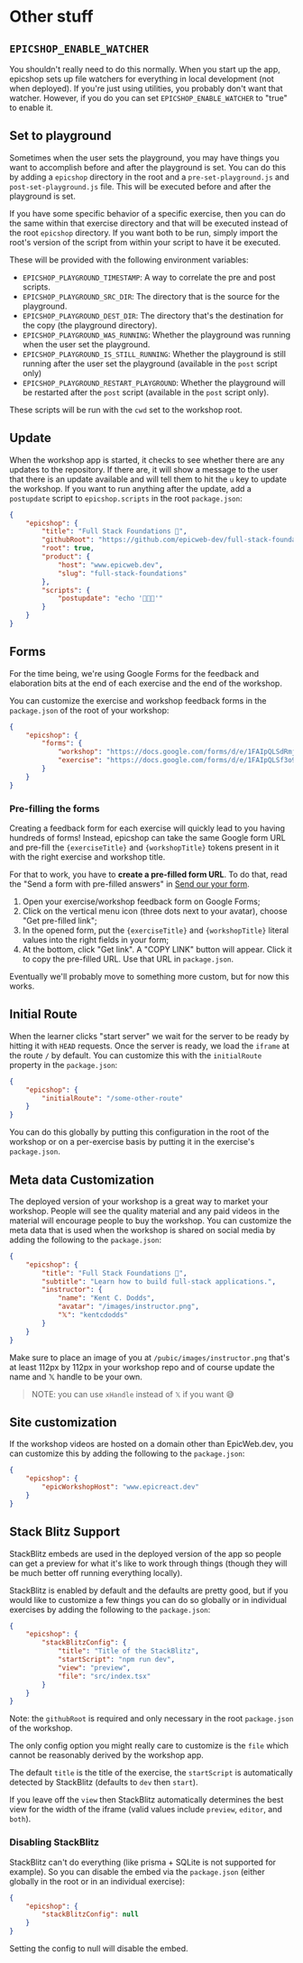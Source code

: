 # Other stuff

## `EPICSHOP_ENABLE_WATCHER`

You shouldn't really need to do this normally. When you start up the app,
epicshop sets up file watchers for everything in local development (not when
deployed). If you're just using utilities, you probably don't want that watcher.
However, if you do you can set `EPICSHOP_ENABLE_WATCHER` to "true" to enable it.

## Set to playground

Sometimes when the user sets the playground, you may have things you want to
accomplish before and after the playground is set. You can do this by adding a
`epicshop` directory in the root and a `pre-set-playground.js` and
`post-set-playground.js` file. This will be executed before and after the
playground is set.

If you have some specific behavior of a specific exercise, then you can do the
same within that exercise directory and that will be executed instead of the
root `epicshop` directory. If you want both to be run, simply import the root's
version of the script from within your script to have it be executed.

These will be provided with the following environment variables:

- `EPICSHOP_PLAYGROUND_TIMESTAMP`: A way to correlate the pre and post scripts.
- `EPICSHOP_PLAYGROUND_SRC_DIR`: The directory that is the source for the
  playground.
- `EPICSHOP_PLAYGROUND_DEST_DIR`: The directory that's the destination for the
  copy (the playground directory).
- `EPICSHOP_PLAYGROUND_WAS_RUNNING`: Whether the playground was running when the
  user set the playground.
- `EPICSHOP_PLAYGROUND_IS_STILL_RUNNING`: Whether the playground is still
  running after the user set the playground (available in the `post` script
  only)
- `EPICSHOP_PLAYGROUND_RESTART_PLAYGROUND`: Whether the playground will be
  restarted after the `post` script (available in the `post` script only).

These scripts will be run with the `cwd` set to the workshop root.

## Update

When the workshop app is started, it checks to see whether there are any updates
to the repository. If there are, it will show a message to the user that there
is an update available and will tell them to hit the `u` key to update the
workshop. If you want to run anything after the update, add a `postupdate`
script to `epicshop.scripts` in the root `package.json`:

```json
{
	"epicshop": {
		"title": "Full Stack Foundations 🔭",
		"githubRoot": "https://github.com/epicweb-dev/full-stack-foundations/blob/main",
		"root": true,
		"product": {
			"host": "www.epicweb.dev",
			"slug": "full-stack-foundations"
		},
		"scripts": {
			"postupdate": "echo '🎉🎉🎉'"
		}
	}
}
```

## Forms

For the time being, we're using Google Forms for the feedback and elaboration
bits at the end of each exercise and the end of the workshop.

You can customize the exercise and workshop feedback forms in the `package.json`
of the root of your workshop:

```json
{
	"epicshop": {
		"forms": {
			"workshop": "https://docs.google.com/forms/d/e/1FAIpQLSdRmj9p8-5zyoqRzxp3UpqSbC3aFkweXvvJIKes0a5s894gzg/viewform?hl=en&embedded=true&entry.2123647600={workshopTitle}",
			"exercise": "https://docs.google.com/forms/d/e/1FAIpQLSf3o9xyjQepTlOTH5Z7ZwkeSTdXh6YWI_RGc9KiyD3oUN0p6w/viewform?hl=en&embedded=true&entry.1836176234={workshopTitle}&entry.428900931={exerciseTitle}"
		}
	}
}
```

### Pre-filling the forms

Creating a feedback form for each exercise will quickly lead to you having
hundreds of forms! Instead, epicshop can take the same Google form URL and
pre-fill the `{exerciseTitle}` and `{workshopTitle}` tokens present in it with
the right exercise and workshop title.

For that to work, you have to **create a pre-filled form URL**. To do that, read
the "Send a form with pre-filled answers" in
[Send our your form](https://support.google.com/docs/answer/160000?co=GENIE.Platform%3DDesktop&hl=en).

1. Open your exercise/workshop feedback form on Google Forms;
1. Click on the vertical menu icon (three dots next to your avatar), choose "Get
   pre-filled link";
1. In the opened form, put the `{exerciseTitle}` and `{workshopTitle}` literal
   values into the right fields in your form;
1. At the bottom, click "Get link". A "COPY LINK" button will appear. Click it
   to copy the pre-filled URL. Use that URL in `package.json`.

Eventually we'll probably move to something more custom, but for now this works.

## Initial Route

When the learner clicks "start server" we wait for the server to be ready by
hitting it with `HEAD` requests. Once the server is ready, we load the `iframe`
at the route `/` by default. You can customize this with the `initialRoute`
property in the `package.json`:

```json
{
	"epicshop": {
		"initialRoute": "/some-other-route"
	}
}
```

You can do this globally by putting this configuration in the root of the
workshop or on a per-exercise basis by putting it in the exercise's
`package.json`.

## Meta data Customization

The deployed version of your workshop is a great way to market your workshop.
People will see the quality material and any paid videos in the material will
encourage people to buy the workshop. You can customize the meta data that is
used when the workshop is shared on social media by adding the following to the
`package.json`:

```json
{
	"epicshop": {
		"title": "Full Stack Foundations 🔭",
		"subtitle": "Learn how to build full-stack applications.",
		"instructor": {
			"name": "Kent C. Dodds",
			"avatar": "/images/instructor.png",
			"𝕏": "kentcdodds"
		}
	}
}
```

Make sure to place an image of you at `/pubic/images/instructor.png` that's at
least 112px by 112px in your workshop repo and of course update the name and 𝕏
handle to be your own.

> NOTE: you can use `xHandle` instead of `𝕏` if you want 😅

## Site customization

If the workshop videos are hosted on a domain other than EpicWeb.dev, you can
customize this by adding the following to the `package.json`:

```json
{
	"epicshop": {
		"epicWorkshopHost": "www.epicreact.dev"
	}
}
```

## Stack Blitz Support

StackBlitz embeds are used in the deployed version of the app so people can get
a preview for what it's like to work through things (though they will be much
better off running everything locally).

StackBlitz is enabled by default and the defaults are pretty good, but if you
would like to customize a few things you can do so globally or in individual
exercises by adding the following to the `package.json`:

```json
{
	"epicshop": {
		"stackBlitzConfig": {
			"title": "Title of the StackBlitz",
			"startScript": "npm run dev",
			"view": "preview",
			"file": "src/index.tsx"
		}
	}
}
```

Note: the `githubRoot` is required and only necessary in the root `package.json`
of the workshop.

The only config option you might really care to customize is the `file` which
cannot be reasonably derived by the workshop app.

The default `title` is the title of the exercise, the `startScript` is
automatically detected by StackBlitz (defaults to `dev` then `start`).

If you leave off the `view` then StackBlitz automatically determines the best
view for the width of the iframe (valid values include `preview`, `editor`, and
`both`).

### Disabling StackBlitz

StackBlitz can't do everything (like prisma + SQLite is not supported for
example). So you can disable the embed via the `package.json` (either globally
in the root or in an individual exercise):

```json
{
	"epicshop": {
		"stackBlitzConfig": null
	}
}
```

Setting the config to null will disable the embed.

